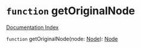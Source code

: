 # `function` getOriginalNode

[Documentation Index](../README.md)

`function` getOriginalNode(node: [Node](../interface.Node/README.md)): [Node](../interface.Node/README.md)